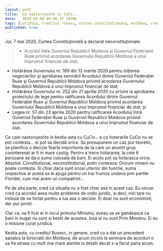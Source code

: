 ```yaml
---
layout: post
title:  Ce nastorojeste in CuCo...
date:   2020-05-08 00:06:37 +0100
tags: [juridice, creditul rusesc, curtea constitutionala, moldova, credit]
published: true
---
```

Joi, 7 mai 2020, Curtea Constituțională a declarat neconstituționale:

> - Acordul între Guvernul Republicii Moldova și Guvernul Federației Ruse privind acordarea Guvernului Republicii Moldova a unui împrumut financiar de stat;
- Hotărârea Guvernului nr. 169 din 13 martie 2020 pentru inițierea negocierilor şi aprobarea semnării Acordului dintre Guvernul Federației Ruse şi Guvernul Republicii Moldova privind acordarea Guvernului Republicii Moldova a unui împrumut financiar de stat;
- Hotărârea Guvernului nr. 252 din 21 aprilie 2020 cu privire la aprobarea proiectului de lege pentru ratificarea Acordului dintre Guvernul Federației Ruse şi Guvernul Republicii Moldova privind acordarea Guvernului Republicii Moldova a unui împrumut financiar de stat; și
- Legea nr. 57 din 23 aprilie 2020 pentru ratificarea Acordului între Guvernul Federației Ruse și Guvernul Republicii Moldova  privind acordarea Guvernului Republicii Moldova a unui împrumut financiar de stat.

<!--more-->

Ce cam nastorojeshte in kestia asta cu CuCo... e ca hotararile CuCo nu se pot contesta... ei pot sa decidă orice. Sa presupunem un caz pur teoretic, se planifica o decizie foarte importanta de la care un anumit grup coninteresat ar fi in mare castig. Pentru a trece hotararea, la cele 6 persoane se da o suma colosala de bani. Ei acolo pot sa hotarasca orice. Absolut. Constitutional, neconstitutional, putin conteaza. Oricum nimeni nu poate contesta.
Si chiar daca sunt scosi ulterior din functie, suma respectiva ar putea sa le ajuga pentru un trai frumos undeva prin partile Floridei, cum mai avem un compatriot...
<!--more-->
Pe de alta parte, cred ca situatia nu a fost chiar asa in acest caz. Eu sincer cred ca acordul avea multe probleme de ordin juridic, si deci, nici tare nu trebuia de se fortat pentru a lua asa o decizie. Ei doar nu sunt economisti, dar pur juristi.
 
Clar ca, sa fi fost ei in locul primului Ministru, aveau sa se gandeasca ca bani in buget nu sunt si kestii de acestea. Insa ei nu sunt Prim Ministru. Ei au o misiune curat juridica.
 
Kestia asta, cu creditul Rusesc, in genere, cred ca a dat un precedent sanatos la birocratii din Moldova, de acum incolo la semnare de acorduri o sa fie atrasa cu mult mai mare atentie la detalii decat s-a facut pana acum.